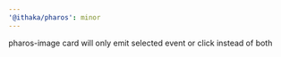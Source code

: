```yaml
---
'@ithaka/pharos': minor
---
```


pharos-image card will only emit selected event or click instead of both
